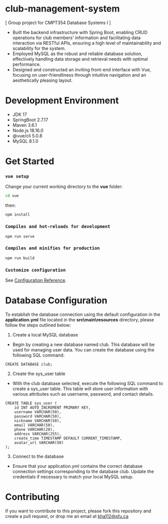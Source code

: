 # club-management-system
[ Group project for CMPT354 Database Systems I ]
- Built the backend infrastructure with Spring Boot, enabling CRUD operations for club members' information and facilitating data interaction via RESTful APIs, ensuring a high level of maintainability and scalability for the system.
- Employed MySQL as the robust and reliable database solution, effectively handling data storage and retrieval needs with optimal performance.
- Designed and constructed an inviting front-end interface with Vue, focusing on user-friendliness through intuitive navigation and an aesthetically pleasing layout.

# Development Environment

- JDK 17
- SpringBoot 2.7.17
- Maven 3.6.1
- Node.js 18.16.0
- @vue/cli 5.0.8
- MySQL 8.1.0

# Get Started
### `vue setup`
Change your current working directory to the **vue** folder:
```bash
cd vue
```

then:
```
npm install
```

### `Compiles and hot-reloads for development`
```
npm run serve
```

### `Compiles and minifies for production`
```
npm run build
```

### `Customize configuration`
See [Configuration Reference](https://cli.vuejs.org/config/).

# Database Configuration
To establish the database connection using the default configuration in the **application.yml** file located in the **src\main\resources** directory, please follow the steps outlined below:

1. Create a local MySQL database
- Begin by creating a new database named club. This database will be used for managing user data. You can create the database using the following SQL command:
```
CREATE DATABASE club;
```
2. Create the sys_user table
- With the club database selected, execute the following SQL command to create a sys_user table. This table will store user information with various attributes such as username, password, and contact details.

```
CREATE TABLE sys_user (
    id INT AUTO_INCREMENT PRIMARY KEY,
    username VARCHAR(50),
    password VARCHAR(50),
    nickname VARCHAR(50),
    email VARCHAR(50),
    phone VARCHAR(20),
    address VARCHAR(255),
    create_time TIMESTAMP DEFAULT CURRENT_TIMESTAMP,
    avatar_url VARCHAR(50)
);
```
3. Connect to the database
- Ensure that your application.yml contains the correct database connection settings corresponding to the database club. Update the credentials if necessary to match your local MySQL setup.

# Contributing
If you want to contribute to this project, please fork this repository and create a pull request, or drop me an email at kha112@sfu.ca
